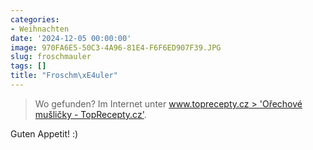 ```yaml
---
categories:
- Weihnachten
date: '2024-12-05 00:00:00'
image: 970FA6E5-50C3-4A96-81E4-F6F6ED907F39.JPG
slug: froschmauler
tags: []
title: "Froschm\xE4uler"
---
```



> Wo gefunden? Im Internet unter [www.toprecepty.cz > 'Ořechové mušličky - TopRecepty.cz'](https://www.toprecepty.cz/recept/30636-orechove-muslicky/).

Guten Appetit! :)